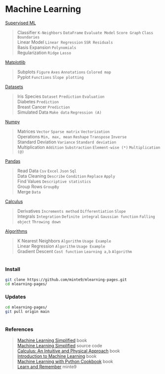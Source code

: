 # Machine Learning

[Supervised ML](./main/supervised-ml/)  
> Classifier  `K-Neighbors` `DataFrame` `Evaluate Model` `Score Graph` `Class Boundaries`  
> Linear Model  `Linear Regression` `SSR Residuals`  
> Basis Expansion  `Polynomials`  
> Regularization  `Ridge` `Lasso`  

[Matplotlib](./main/matplotlib/)  
> Subplots  `Figure` `Axes` `Annotations` `Colored map`  
> Pyplot  `Functions` `Slope plotting`  

[Datasets](./main/datasets/)  
> Iris Species  `Dataset` `Prediction` `Evaluation`  
> Diabetes  `Prediction`  
> Breast Cancer  `Prediction`  
> Simulated Data  `Make data` `Regression (A)`  

[Numpy](./main/numpy/)  
> Matrices   `Vector` `Sparse matrix` `Vectorization`  
> Operations  `Min, max, mean` `Reshape` `Transpose` `Inverse`  
> Standard Deviation  `Variance` `Standard deviation`  
> Multiplication  `Addition` `Substraction`  `Element-wise (*)` `Multiplication (@)`

[Pandas](./main/pandas/)  
> Read Data  `Csv` `Excel` `Json` `Sql`  
> Data Cleaning  `Describe` `Condition` `Replace` `Apply`  
> Find Values  `Descriptive statistics`  
> Group Rows  `GroupBy`  
> Merge  `Data`  

[Calculus](./main/calculus/)  
> Derivatives  `Increments method` `Differentiation` `Slope`  
> Integrals  `Integration` `Definite integral` `Gaussian function` `Falling object` `Throwing down`  

[Algorithms](./main/algorithms/)  
> K Nearest Neighbors   `Algorithm` `Usage Example`  
> Linear Regression  `Algorithm` `Usage Example`  
> Gradient Descent  `Cost function` `Learning a,b` `Algorithm`  

#

### Install

~~~sh
git clone https://github.com/minte9/mlearning-pages.git
cd mlearning-pages/
~~~

### Updates

~~~sh
cd mlearning-pages/
git pull origin main
~~~

#

### References
> [Machine Learning Simplified](https://www.amazon.com/gp/product/B0B216KMM4) book  
> [Machine Learning Simplified](https://code.themlsbook.com/index.html) source code  
> [Calculus: An Intuitive and Physical Approach](https://www.amazon.com/gp/product/B00CB2MK6C) book   
> [Introduction to Machine Learning](https://www.amazon.com/gp/product/B01M0LNE8C) book  
> [Machine Learning with Python Cookbook](https://www.amazon.com/gp/product/B07BC3LFKT) book  
> [Learn and Remember](https://www.minte9.com/mlearning) minte9  